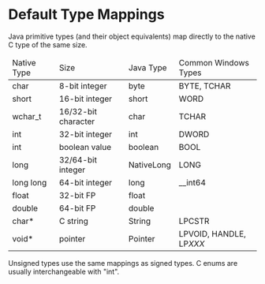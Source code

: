 Default Type Mappings
=====================

Java primitive types (and their object equivalents) map directly to the native C type of the same size.

<table>
<thead><td>Native Type</td><td>Size</td><td>Java Type</td><td>Common Windows Types</td></thead>
<tr><td>char</td><td>8-bit integer</td><td>byte</td><td>BYTE, TCHAR</td></tr>
<tr><td>short</td><td>16-bit integer</td><td>short</td><td>WORD</td></tr>
<tr><td>wchar_t</td><td>16/32-bit character</td><td>char</td><td>TCHAR</td></tr>
<tr><td>int</td><td>32-bit integer</td><td>int</td><td>DWORD</td></tr>
<tr><td>int</td><td>boolean value</td><td>boolean</td><td>BOOL</td></tr>
<tr><td>long</td><td>32/64-bit integer</td><td>NativeLong</td><td>LONG</td></tr>
<tr><td>long long</td><td>64-bit integer</td><td>long</td><td>__int64</td></tr>
<tr><td>float</td><td>32-bit FP</td><td>float</td><td></td></tr>
<tr><td>double</td><td>64-bit FP</td><td>double</td><td></td></tr>
<tr><td>char*</td><td>C string</td><td>String</td><td>LPCSTR</td></tr>
<tr><td>void*</td><td>pointer</td><td>Pointer</td><td>LPVOID, HANDLE, LP<i>XXX</i></td></tr>
</table>

Unsigned types use the same mappings as signed types. C enums are usually interchangeable with "int".

